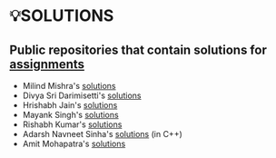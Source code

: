 # 💡SOLUTIONS

## Public repositories that contain solutions for [assignments](https://github.com/kunal-kushwaha/DSA-Bootcamp-Java/tree/main/assignments)

- Milind Mishra's [solutions](https://github.com/thatbeautifuldream/java-dsa-bootcamp)
- Divya Sri Darimisetti's [solutions](https://github.com/irsayvid/problem-attic)
- Hrishabh Jain's [solutions](https://github.com/Hrishabh5/Java-DSA-Kunal-Kushwaha)
- Mayank Singh's [solutions](https://github.com/mayankkuthar/DSA-with-JAVA)
- Rishabh Kumar's [solutions](https://github.com/crishabhkumar/Leetcode)
- Adarsh Navneet Sinha's [solutions](https://github.com/geeky01adarsh/DSA-Interview-Questions) (in C++)
- Amit Mohapatra's [solutions](https://github.com/amitx007/DSA-JAVA)